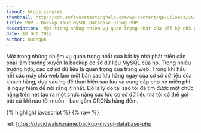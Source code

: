 ```yaml
---
layout: blogs_singles
thumbnail: http://cdn.softwaretestinghelp.com/wp-content/qa/uploads/2015/01/Test-oracle-db-backup.jpg
title: PHP - Backup Your MySQL Database Using PHP.
description:  Một trong những nhiệm vụ quan trọng nhất của bất kỳ nhà phát triển cần phải làm thường xuyên là backup cơ sở dữ liệu MySQL của họ. Trong nhiều trường hợp, các cơ sở dữ liệu là gì ổ đĩa nhất của trang web. Trong khi hầu hết các máy chủ web làm một bản sao lưu hàng ngày của cơ sở dữ liệu của khách hàng, dựa vào họ để thực hiện sao lưu và cung cấp cho họ miễn phí là nguy hiểm để nói rằng ít nhất. Đó là lý do tại sao tôi đã tạo ra một chức năng sao lưu cơ sở dữ liệu mà tôi có thể gọi bất cứ khi nào tôi muốn - bao gồm CRONs hàng đêm.
date: 18 Oct 2016
author: Huongph
---
```


Một trong những nhiệm vụ quan trọng nhất của bất kỳ nhà phát triển cần phải làm thường xuyên là backup cơ sở dữ liệu MySQL của họ. Trong nhiều trường hợp, các cơ sở dữ liệu là quan trọng của trang web. Trong khi hầu hết các máy chủ web làm một bản sao lưu hàng ngày của cơ sở dữ liệu của khách hàng, dựa vào họ để thực hiện sao lưu và cung cấp cho họ miễn phí là nguy hiểm để nói rằng ít nhất. Đó là lý do tại sao tôi đã tìm được một chức năng trên net tạo ra một chức năng sao lưu cơ sở dữ liệu mà tôi có thể gọi bất cứ khi nào tôi muốn - bao gồm CRONs hàng đêm.

{% highlight javascript %}
{% raw %}
<?php
	backup_tables('localhost','username','password','blog');

/* backup the db OR just a table */
function backup_tables($host,$user,$pass,$name,$tables = '*')
{
	
	$link = mysql_connect($host,$user,$pass);
	mysql_select_db($name,$link);
	
	//get all of the tables
	if($tables == '*')
	{
		$tables = array();
		$result = mysql_query('SHOW TABLES');
		while($row = mysql_fetch_row($result))
		{
			$tables[] = $row[0];
		}
	}
	else
	{
		$tables = is_array($tables) ? $tables : explode(',',$tables);
	}
	
	//cycle through
	foreach($tables as $table)
	{
		$result = mysql_query('SELECT * FROM '.$table);
		$num_fields = mysql_num_fields($result);
		
		$return.= 'DROP TABLE '.$table.';';
		$row2 = mysql_fetch_row(mysql_query('SHOW CREATE TABLE '.$table));
		$return.= "\n\n".$row2[1].";\n\n";
		
		for ($i = 0; $i < $num_fields; $i++) 
		{
			while($row = mysql_fetch_row($result))
			{
				$return.= 'INSERT INTO '.$table.' VALUES(';
				for($j=0; $j < $num_fields; $j++) 
				{
					$row[$j] = addslashes($row[$j]);
					$row[$j] = ereg_replace("\n","\\n",$row[$j]);
					if (isset($row[$j])) { $return.= '"'.$row[$j].'"' ; } else { $return.= '""'; }
					if ($j < ($num_fields-1)) { $return.= ','; }
				}
				$return.= ");\n";
			}
		}
		$return.="\n\n\n";
	}
	
	//save file
	$handle = fopen('db-backup-'.time().'-'.(md5(implode(',',$tables))).'.sql','w+');
	fwrite($handle,$return);
	fclose($handle);
}
?>

ref: https://davidwalsh.name/backup-mysql-database-php

